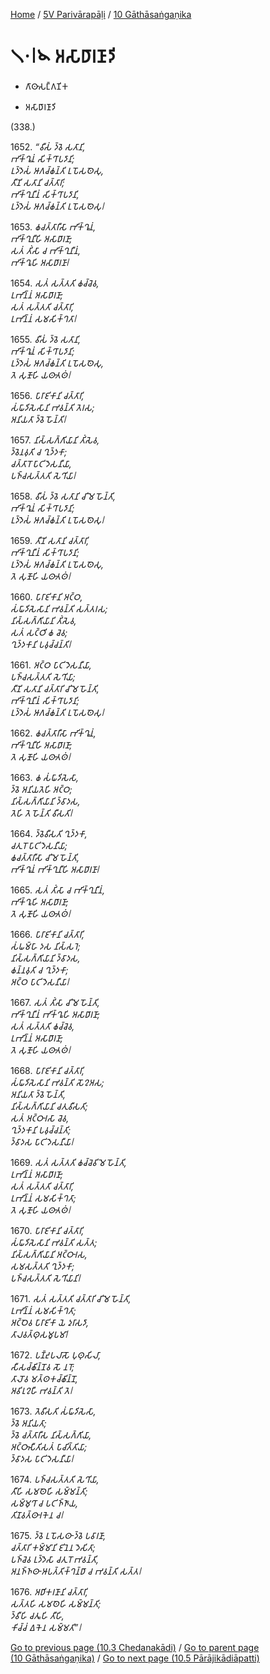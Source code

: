 
[Home](/) / [5V Parivārapāḷi](../../5V.md) / [10 Gāthāsaṅgaṇika](../10.md)

# 𑁧𑁦𑁇𑁪 𑀅𑀲𑀸𑀥𑀸𑀭𑀡𑀸𑀤𑀺

* 𑀕𑀸𑀣𑀸𑀲𑀗𑁆𑀕𑀡𑀺𑀓

* 𑀅𑀲𑀸𑀥𑀸𑀭𑀡𑀸𑀤𑀺

(338.)

1652\. _“𑀯𑀻𑀲𑀁 𑀤𑁆𑀯𑁂 𑀲𑀢𑀸𑀦𑀺,_  
_𑀪𑀺𑀓𑁆𑀔𑀽𑀦𑀁 𑀲𑀺𑀓𑁆𑀔𑀸𑀧𑀤𑀸𑀦𑀺;_  
_𑀉𑀤𑁆𑀤𑁂𑀲𑀁 𑀆𑀕𑀘𑁆𑀙𑀦𑁆𑀢𑀺 𑀉𑀧𑁄𑀲𑀣𑁂𑀲𑀼,_  
_𑀢𑀻𑀡𑀺 𑀲𑀢𑀸𑀦𑀺 𑀘𑀢𑁆𑀢𑀸𑀭𑀺;_  
_𑀪𑀺𑀓𑁆𑀔𑀼𑀦𑀻𑀦𑀁 𑀲𑀺𑀓𑁆𑀔𑀸𑀧𑀤𑀸𑀦𑀺,_  
_𑀉𑀤𑁆𑀤𑁂𑀲𑀁 𑀆𑀕𑀘𑁆𑀙𑀦𑁆𑀢𑀺 𑀉𑀧𑁄𑀲𑀣𑁂𑀲𑀼𑁇_  


1653\. _𑀙𑀘𑀢𑁆𑀢𑀸𑀭𑀻𑀲𑀸 𑀪𑀺𑀓𑁆𑀔𑀽𑀦𑀁,_  
_𑀪𑀺𑀓𑁆𑀔𑀼𑀦𑀻𑀳𑀺 𑀅𑀲𑀸𑀥𑀸𑀭𑀡𑀸;_  
_𑀲𑀢𑀁 𑀢𑀺𑀁𑀲𑀸 𑀘 𑀪𑀺𑀓𑁆𑀔𑀼𑀦𑀻𑀦𑀁,_  
_𑀪𑀺𑀓𑁆𑀔𑀽𑀳𑀺 𑀅𑀲𑀸𑀥𑀸𑀭𑀡𑀸𑁇_  


1654\. _𑀲𑀢𑀁 𑀲𑀢𑁆𑀢𑀢𑀺 𑀙𑀘𑁆𑀘𑁂𑀯,_  
_𑀉𑀪𑀺𑀦𑁆𑀦𑀁 𑀅𑀲𑀸𑀥𑀸𑀭𑀡𑀸;_  
_𑀲𑀢𑀁 𑀲𑀢𑁆𑀢𑀢𑀺 𑀘𑀢𑁆𑀢𑀸𑀭𑀺,_  
_𑀉𑀪𑀺𑀦𑁆𑀦𑀁 𑀲𑀫𑀲𑀺𑀓𑁆𑀔𑀢𑀸𑁇_  


1655\. _𑀯𑀻𑀲𑀁 𑀤𑁆𑀯𑁂 𑀲𑀢𑀸𑀦𑀺,_  
_𑀪𑀺𑀓𑁆𑀔𑀽𑀦𑀁 𑀲𑀺𑀓𑁆𑀔𑀸𑀧𑀤𑀸𑀦𑀺;_  
_𑀉𑀤𑁆𑀤𑁂𑀲𑀁 𑀆𑀕𑀘𑁆𑀙𑀦𑁆𑀢𑀺 𑀉𑀧𑁄𑀲𑀣𑁂𑀲𑀼,_  
_𑀢𑁂 𑀲𑀼𑀡𑁄𑀳𑀺 𑀬𑀣𑀸𑀢𑀣𑀁𑁇_  


1656\. _𑀧𑀸𑀭𑀸𑀚𑀺𑀓𑀸𑀦𑀺 𑀘𑀢𑁆𑀢𑀸𑀭𑀺,_  
_𑀲𑀁𑀖𑀸𑀤𑀺𑀲𑁂𑀲𑀸𑀦𑀺 𑀪𑀯𑀦𑁆𑀢𑀺 𑀢𑁂𑀭𑀲;_  
_𑀅𑀦𑀺𑀬𑀢𑀸 𑀤𑁆𑀯𑁂 𑀳𑁄𑀦𑁆𑀢𑀺𑁇_  


1657\. _𑀦𑀺𑀲𑁆𑀲𑀕𑁆𑀕𑀺𑀬𑀸𑀦𑀺 𑀢𑀺𑀁𑀲𑁂𑀯,_  
_𑀤𑁆𑀯𑁂𑀦𑀯𑀼𑀢𑀺 𑀘 𑀔𑀼𑀤𑁆𑀤𑀓𑀸;_  
_𑀘𑀢𑁆𑀢𑀸𑀭𑁄 𑀧𑀸𑀝𑀺𑀤𑁂𑀲𑀦𑀻𑀬𑀸,_  
_𑀧𑀜𑁆𑀘𑀲𑀢𑁆𑀢𑀢𑀺 𑀲𑁂𑀔𑀺𑀬𑀸𑁇_  


1658\. _𑀯𑀻𑀲𑀁 𑀤𑁆𑀯𑁂 𑀲𑀢𑀸𑀦𑀺 𑀘𑀺𑀫𑁂 𑀳𑁄𑀦𑁆𑀢𑀺,_  
_𑀪𑀺𑀓𑁆𑀔𑀽𑀦𑀁 𑀲𑀺𑀓𑁆𑀔𑀸𑀧𑀤𑀸𑀦𑀺;_  
_𑀉𑀤𑁆𑀤𑁂𑀲𑀁 𑀆𑀕𑀘𑁆𑀙𑀦𑁆𑀢𑀺 𑀉𑀧𑁄𑀲𑀣𑁂𑀲𑀼𑁇_  


1659\. _𑀢𑀻𑀡𑀺 𑀲𑀢𑀸𑀦𑀺 𑀘𑀢𑁆𑀢𑀸𑀭𑀺,_  
_𑀪𑀺𑀓𑁆𑀔𑀼𑀦𑀻𑀦𑀁 𑀲𑀺𑀓𑁆𑀔𑀸𑀧𑀤𑀸𑀦𑀺;_  
_𑀉𑀤𑁆𑀤𑁂𑀲𑀁 𑀆𑀕𑀘𑁆𑀙𑀦𑁆𑀢𑀺 𑀉𑀧𑁄𑀲𑀣𑁂𑀲𑀼,_  
_𑀢𑁂 𑀲𑀼𑀡𑁄𑀳𑀺 𑀬𑀣𑀸𑀢𑀣𑀁𑁇_  


1660\. _𑀧𑀸𑀭𑀸𑀚𑀺𑀓𑀸𑀦𑀺 𑀅𑀝𑁆𑀞,_  
_𑀲𑀁𑀖𑀸𑀤𑀺𑀲𑁂𑀲𑀸𑀦𑀺 𑀪𑀯𑀦𑁆𑀢𑀺 𑀲𑀢𑁆𑀢𑀭𑀲;_  
_𑀦𑀺𑀲𑁆𑀲𑀕𑁆𑀕𑀺𑀬𑀸𑀦𑀺 𑀢𑀺𑀁𑀲𑁂𑀯,_  
_𑀲𑀢𑀁 𑀲𑀝𑁆𑀞𑀺 𑀙 𑀘𑁂𑀯;_  
_𑀔𑀼𑀤𑁆𑀤𑀓𑀸𑀦𑀺 𑀧𑀯𑀼𑀘𑁆𑀘𑀦𑁆𑀢𑀺𑁇_  


1661\. _𑀅𑀝𑁆𑀞 𑀧𑀸𑀝𑀺𑀤𑁂𑀲𑀦𑀻𑀬𑀸,_  
_𑀧𑀜𑁆𑀘𑀲𑀢𑁆𑀢𑀢𑀺 𑀲𑁂𑀔𑀺𑀬𑀸;_  
_𑀢𑀻𑀡𑀺 𑀲𑀢𑀸𑀦𑀺 𑀘𑀢𑁆𑀢𑀸𑀭𑀺 𑀘𑀺𑀫𑁂 𑀳𑁄𑀦𑁆𑀢𑀺,_  
_𑀪𑀺𑀓𑁆𑀔𑀼𑀦𑀻𑀦𑀁 𑀲𑀺𑀓𑁆𑀔𑀸𑀧𑀤𑀸𑀦𑀺;_  
_𑀉𑀤𑁆𑀤𑁂𑀲𑀁 𑀆𑀕𑀘𑁆𑀙𑀦𑁆𑀢𑀺 𑀉𑀧𑁄𑀲𑀣𑁂𑀲𑀼𑁇_  


1662\. _𑀙𑀘𑀢𑁆𑀢𑀸𑀭𑀻𑀲𑀸 𑀪𑀺𑀓𑁆𑀔𑀽𑀦𑀁,_  
_𑀪𑀺𑀓𑁆𑀔𑀼𑀦𑀻𑀳𑀺 𑀅𑀲𑀸𑀥𑀸𑀭𑀡𑀸;_  
_𑀢𑁂 𑀲𑀼𑀡𑁄𑀳𑀺 𑀬𑀣𑀸𑀢𑀣𑀁𑁇_  


1663\. _𑀙 𑀲𑀁𑀖𑀸𑀤𑀺𑀲𑁂𑀲𑀸,_  
_𑀤𑁆𑀯𑁂 𑀅𑀦𑀺𑀬𑀢𑁂𑀳𑀺 𑀅𑀝𑁆𑀞;_  
_𑀦𑀺𑀲𑁆𑀲𑀕𑁆𑀕𑀺𑀬𑀸𑀦𑀺 𑀤𑁆𑀯𑀸𑀤𑀲,_  
_𑀢𑁂𑀳𑀺 𑀢𑁂 𑀳𑁄𑀦𑁆𑀢𑀺 𑀯𑀻𑀲𑀢𑀺𑁇_  


1664\. _𑀤𑁆𑀯𑁂𑀯𑀻𑀲𑀢𑀺 𑀔𑀼𑀤𑁆𑀤𑀓𑀸,_  
_𑀘𑀢𑀼𑀭𑁄 𑀧𑀸𑀝𑀺𑀤𑁂𑀲𑀦𑀻𑀬𑀸;_  
_𑀙𑀘𑀢𑁆𑀢𑀸𑀭𑀻𑀲𑀸 𑀘𑀺𑀫𑁂 𑀳𑁄𑀦𑁆𑀢𑀺,_  
_𑀪𑀺𑀓𑁆𑀔𑀽𑀦𑀁 𑀪𑀺𑀓𑁆𑀔𑀼𑀦𑀻𑀳𑀺 𑀅𑀲𑀸𑀥𑀸𑀭𑀡𑀸𑁇_  


1665\. _𑀲𑀢𑀁 𑀢𑀺𑀁𑀲𑀸 𑀘 𑀪𑀺𑀓𑁆𑀔𑀼𑀦𑀻𑀦𑀁,_  
_𑀪𑀺𑀓𑁆𑀔𑀽𑀳𑀺 𑀅𑀲𑀸𑀥𑀸𑀭𑀡𑀸;_  
_𑀢𑁂 𑀲𑀼𑀡𑁄𑀳𑀺 𑀬𑀣𑀸𑀢𑀣𑀁𑁇_  


1666\. _𑀧𑀸𑀭𑀸𑀚𑀺𑀓𑀸𑀦𑀺 𑀘𑀢𑁆𑀢𑀸𑀭𑀺,_  
_𑀲𑀁𑀖𑀫𑁆𑀳𑀸 𑀤𑀲 𑀦𑀺𑀲𑁆𑀲𑀭𑁂;_  
_𑀦𑀺𑀲𑁆𑀲𑀕𑁆𑀕𑀺𑀬𑀸𑀦𑀺 𑀤𑁆𑀯𑀸𑀤𑀲,_  
_𑀙𑀦𑁆𑀦𑀯𑀼𑀢𑀺 𑀘 𑀔𑀼𑀤𑁆𑀤𑀓𑀸;_  
_𑀅𑀝𑁆𑀞 𑀧𑀸𑀝𑀺𑀤𑁂𑀲𑀦𑀻𑀬𑀸𑁇_  


1667\. _𑀲𑀢𑀁 𑀢𑀺𑀁𑀲𑀸 𑀘𑀺𑀫𑁂 𑀳𑁄𑀦𑁆𑀢𑀺,_  
_𑀪𑀺𑀓𑁆𑀔𑀼𑀦𑀻𑀦𑀁 𑀪𑀺𑀓𑁆𑀔𑀽𑀳𑀺 𑀅𑀲𑀸𑀥𑀸𑀭𑀡𑀸;_  
_𑀲𑀢𑀁 𑀲𑀢𑁆𑀢𑀢𑀺 𑀙𑀘𑁆𑀘𑁂𑀯,_  
_𑀉𑀪𑀺𑀦𑁆𑀦𑀁 𑀅𑀲𑀸𑀥𑀸𑀭𑀡𑀸;_  
_𑀢𑁂 𑀲𑀼𑀡𑁄𑀳𑀺 𑀬𑀣𑀸𑀢𑀣𑀁𑁇_  


1668\. _𑀧𑀸𑀭𑀸𑀚𑀺𑀓𑀸𑀦𑀺 𑀘𑀢𑁆𑀢𑀸𑀭𑀺,_  
_𑀲𑀁𑀖𑀸𑀤𑀺𑀲𑁂𑀲𑀸𑀦𑀺 𑀪𑀯𑀦𑁆𑀢𑀺 𑀲𑁄𑀍𑀅𑀲;_  
_𑀅𑀦𑀺𑀬𑀢𑀸 𑀤𑁆𑀯𑁂 𑀳𑁄𑀦𑁆𑀢𑀺,_  
_𑀦𑀺𑀲𑁆𑀲𑀕𑁆𑀕𑀺𑀬𑀸𑀦𑀺 𑀘𑀢𑀼𑀯𑀻𑀲𑀢𑀺;_  
_𑀲𑀢𑀁 𑀅𑀝𑁆𑀞𑀸𑀭𑀲𑀸 𑀘𑁂𑀯,_  
_𑀔𑀼𑀤𑁆𑀤𑀓𑀸𑀦𑀺 𑀧𑀯𑀼𑀘𑁆𑀘𑀦𑁆𑀢𑀺;_  
_𑀤𑁆𑀯𑀸𑀤𑀲 𑀧𑀸𑀝𑀺𑀤𑁂𑀲𑀦𑀻𑀬𑀸𑁇_  


1669\. _𑀲𑀢𑀁 𑀲𑀢𑁆𑀢𑀢𑀺 𑀙𑀘𑁆𑀘𑁂𑀯𑀺𑀫𑁂 𑀳𑁄𑀦𑁆𑀢𑀺,_  
_𑀉𑀪𑀺𑀦𑁆𑀦𑀁 𑀅𑀲𑀸𑀥𑀸𑀭𑀡𑀸;_  
_𑀲𑀢𑀁 𑀲𑀢𑁆𑀢𑀢𑀺 𑀘𑀢𑁆𑀢𑀸𑀭𑀺,_  
_𑀉𑀪𑀺𑀦𑁆𑀦𑀁 𑀲𑀫𑀲𑀺𑀓𑁆𑀔𑀢𑀸;_  
_𑀢𑁂 𑀲𑀼𑀡𑁄𑀳𑀺 𑀬𑀣𑀸𑀢𑀣𑀁𑁇_  


1670\. _𑀧𑀸𑀭𑀸𑀚𑀺𑀓𑀸𑀦𑀺 𑀘𑀢𑁆𑀢𑀸𑀭𑀺,_  
_𑀲𑀁𑀖𑀸𑀤𑀺𑀲𑁂𑀲𑀸𑀦𑀺 𑀪𑀯𑀦𑁆𑀢𑀺 𑀲𑀢𑁆𑀢;_  
_𑀦𑀺𑀲𑁆𑀲𑀕𑁆𑀕𑀺𑀬𑀸𑀦𑀺 𑀅𑀝𑁆𑀞𑀸𑀭𑀲,_  
_𑀲𑀫𑀲𑀢𑁆𑀢𑀢𑀺 𑀔𑀼𑀤𑁆𑀤𑀓𑀸;_  
_𑀧𑀜𑁆𑀘𑀲𑀢𑁆𑀢𑀢𑀺 𑀲𑁂𑀔𑀺𑀬𑀸𑀦𑀺𑁇_  


1671\. _𑀲𑀢𑀁 𑀲𑀢𑁆𑀢𑀢𑀺 𑀘𑀢𑁆𑀢𑀸𑀭𑀺 𑀘𑀺𑀫𑁂 𑀳𑁄𑀦𑁆𑀢𑀺,_  
_𑀉𑀪𑀺𑀦𑁆𑀦𑀁 𑀲𑀫𑀲𑀺𑀓𑁆𑀔𑀢𑀸;_  
_𑀅𑀝𑁆𑀞𑁂𑀯 𑀧𑀸𑀭𑀸𑀚𑀺𑀓𑀸 𑀬𑁂 𑀤𑀼𑀭𑀸𑀲𑀤𑀸,_  
_𑀢𑀸𑀮𑀯𑀢𑁆𑀣𑀼𑀲𑀫𑀽𑀧𑀫𑀸𑁇_  


1672\. _𑀧𑀡𑁆𑀟𑀼𑀧𑀮𑀸𑀲𑁄 𑀧𑀼𑀣𑀼𑀲𑀺𑀮𑀸,_  
_𑀲𑀻𑀲𑀘𑁆𑀙𑀺𑀦𑁆𑀦𑁄𑀯 𑀲𑁄 𑀦𑀭𑁄;_  
_𑀢𑀸𑀮𑁄𑀯 𑀫𑀢𑁆𑀣𑀓𑀘𑁆𑀙𑀺𑀦𑁆𑀦𑁄,_  
_𑀅𑀯𑀺𑀭𑀼𑀍𑀳𑀻 𑀪𑀯𑀦𑁆𑀢𑀺 𑀢𑁂𑁇_  


1673\. _𑀢𑁂𑀯𑀻𑀲𑀢𑀺 𑀲𑀁𑀖𑀸𑀤𑀺𑀲𑁂𑀲𑀸,_  
_𑀤𑁆𑀯𑁂 𑀅𑀦𑀺𑀬𑀢𑀸;_  
_𑀤𑁆𑀯𑁂 𑀘𑀢𑁆𑀢𑀸𑀭𑀻𑀲 𑀦𑀺𑀲𑁆𑀲𑀕𑁆𑀕𑀺𑀬𑀸,_  
_𑀅𑀝𑁆𑀞𑀸𑀲𑀻𑀢𑀺𑀲𑀢𑀁 𑀧𑀸𑀘𑀺𑀢𑁆𑀢𑀺𑀬𑀸;_  
_𑀤𑁆𑀯𑀸𑀤𑀲 𑀧𑀸𑀝𑀺𑀤𑁂𑀲𑀦𑀻𑀬𑀸𑁇_  


1674\. _𑀧𑀜𑁆𑀘𑀲𑀢𑁆𑀢𑀢𑀺 𑀲𑁂𑀔𑀺𑀬𑀸,_  
_𑀢𑀻𑀳𑀺 𑀲𑀫𑀣𑁂𑀳𑀺 𑀲𑀫𑁆𑀫𑀦𑁆𑀢𑀺;_  
_𑀲𑀫𑁆𑀫𑀼𑀔𑀸 𑀘 𑀧𑀝𑀺𑀜𑁆𑀜𑀸𑀬,_  
_𑀢𑀺𑀡𑀯𑀢𑁆𑀣𑀸𑀭𑀓𑁂𑀦 𑀘𑁇_  


1675\. _𑀤𑁆𑀯𑁂 𑀉𑀧𑁄𑀲𑀣𑀸 𑀤𑁆𑀯𑁂 𑀧𑀯𑀸𑀭𑀡𑀸,_  
_𑀘𑀢𑁆𑀢𑀸𑀭𑀺 𑀓𑀫𑁆𑀫𑀸𑀦𑀺 𑀚𑀺𑀦𑁂𑀦 𑀤𑁂𑀲𑀺𑀢𑀸;_  
_𑀧𑀜𑁆𑀘𑁂𑀯 𑀉𑀤𑁆𑀤𑁂𑀲𑀸 𑀘𑀢𑀼𑀭𑁄 𑀪𑀯𑀦𑁆𑀢𑀺,_  
_𑀅𑀦𑀜𑁆𑀜𑀣𑀸 𑀆𑀧𑀢𑁆𑀢𑀺𑀓𑁆𑀔𑀦𑁆𑀥𑀸 𑀘 𑀪𑀯𑀦𑁆𑀢𑀺 𑀲𑀢𑁆𑀢𑁇_  


1676\. _𑀅𑀥𑀺𑀓𑀭𑀡𑀸𑀦𑀺 𑀘𑀢𑁆𑀢𑀸𑀭𑀺,_  
_𑀲𑀢𑁆𑀢𑀳𑀺 𑀲𑀫𑀣𑁂𑀳𑀺 𑀲𑀫𑁆𑀫𑀦𑁆𑀢𑀺;_  
_𑀤𑁆𑀯𑀻𑀳𑀺 𑀘𑀢𑀽𑀳𑀺 𑀢𑀻𑀳𑀺,_  
_𑀓𑀺𑀘𑁆𑀘𑀁 𑀏𑀓𑁂𑀦 𑀲𑀫𑁆𑀫𑀢𑀺”𑁇_  


[Go to previous page (10.3 Chedanakādi)](10.3.md) / [Go to parent page (10 Gāthāsaṅgaṇika)](../10.md) / [Go to next page (10.5 Pārājikādiāpatti)](10.5.md)



